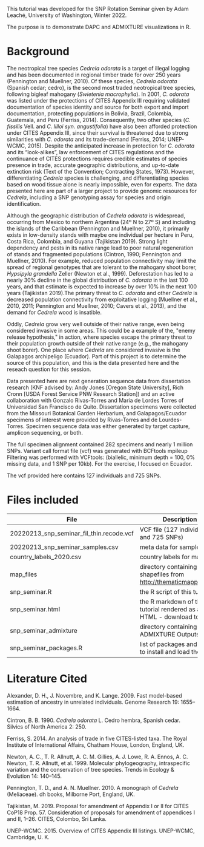 This tutorial was developed for the SNP Rotation Seminar given by Adam Leaché, University of Washington, Winter 2022. 

The purpose is to demonstrate DAPC and ADMIXTURE visualizations in R. 

# Background

The neotropical tree species *Cedrela odorata* is a target of illegal logging and has been documented in regional timber trade for over 250 years (Pennington and Muellner, 2010). Of these species, *Cedrela odorata* (Spanish cedar; cedro), is the second most traded neotropical tree species, following bigleaf mahogany (*Swietenia macrophylla*). In 2001, *C. odorata* was listed under the protections of CITES Appendix III requiring validated documentation of species identity and source for both export and import documentation, protecting populations in Bolivia, Brazil, Colombia, Guatemala, and Peru (Ferriss, 2014). Consequently, two other species (*C. fissilis* Vell. and *C. lilloi syn. angustifolia*) have also been afforded protection under CITES Appendix III, since their survival is threatened due to strong similarities with *C. odorata* and its trade-demand (Ferriss, 2014; UNEP-WCMC, 2015). Despite the anticipated increase in protection for *C. odorata* and its “look-alikes”, law enforcement of CITES regulations and the continuance of CITES protections requires credible estimates of species presence in trade, accurate geographic distributions, and up-to-date extinction risk (Text of the Convention; Contracting States, 1973). However, differentiating *Cedrela* species is challenging, and differentiating species based on wood tissue alone is nearly impossible, even for experts. The data presented here are part of a larger project to provide genomic resources for *Cedrela*, including a SNP genotyping assay for species and origin identification.

Although the geographic distribution of *Cedrela odorata* is widespread, occurring from Mexico to northern Argentina (24º N to 27º S) and including the islands of the Caribbean (Pennington and Muellner, 2010), it primarily exists in low-density stands with maybe one individual per hectare in Peru, Costa Rica, Colombia, and Guyana (Tajikistan 2019). Strong light dependency and pests in its native range lead to poor natural regeneration of stands and fragmented populations (Cintron, 1990; Pennington and Muellner, 2010). For example, reduced population connectivity may limit the spread of regional genotypes that are tolerant to the mahogany shoot borer, *Hypsipyla grandella* Zeller (Newton et al., 1999). Deforestation has led to a nearly 30% decline in the global distribution of *C. odorata* in the last 100 years, and that estimate is expected to increase by over 10% in the next 100 years (Tajikistan 2019).The primary threat to *C. odorata* and other *Cedrela* is decreased population connectivity from exploitative logging (Muellner et al., 2010, 2011; Pennington and Muellner, 2010; Cavers et al., 2013), and the demand for *Cedrela* wood is insatible.

Oddly, *Cedrela* grow very well outside of their native range, even being considered invasive in some areas. This could be a example of the, "enemy release hypothesis," in action, where species escape the primary threat to their population growth outside of their native range (e.g., the mahogany shoot borer). One place where *Cedrela* are considered invasive is the Galapagos archipeligo (Ecuador). Part of this project is to determine the source of this population, and this is the data presented here and the reseach question for this session. 

Data presented here are next generation sequence data from dissertation research (KNF advised by: Andy Jones [Oregon State University], Rich Cronn [USDA Forest Service PNW Research Station]) and an active collaboration with
 Gonzalo Rivas-Torres and Maria de Lordes Torres of Universidad San Francisco de Quito. Dissertation specimens were collected from the Missouri Botanical Garden Herbarium, and Galapagos/Ecuador specimens of interest were provided by Rivas-Torres and de Lourdes-Torres. Specimen sequence data was either generated by target capture, amplicon sequencing, or both.

The full specimen alignment contained 282 specimens and nearly 1 million SNPs. Variant call format file (vcf) was generated with BCFtools mpileup Filtering was performed with VCFtools: (biallelic, minimum depth = 100, 0% missing data, and 1 SNP per 10kb). For the exercise, I focused on Ecuador. 

The vcf provided here contains 127 individuals and 725 SNPs. 

# Files included

File | Description
-----|------------
20220213_snp_seminar_fil_thin.recode.vcf | VCF file (127 individuals and 725 SNPs)
20220213_snp_seminar_samples.csv | meta data for samples
country_labels_2020.csv | country labels for maps
map_files | directory containing shapefiles from http://thematicmapping.org/
snp_seminar.R | the R script of this tutorial
snp_seminar.html |the R markdown of this tutorial rendered as an HTML - download to view
snp_seminar_admixture |directory containing ADMIXTURE Outputs
snp_seminar_packages.R | list of packages and code to install and load them

# Literature Cited

Alexander, D. H., J. Novembre, and K. Lange. 2009. Fast model-based estimation of ancestry in unrelated individuals. Genome Research 19: 1655–1664.

Cintron, B. B. 1990. *Cedrela odorata* L. Cedro hembra, Spanish cedar. Silvics of North America 2: 250.

Ferriss, S. 2014. An analysis of trade in five CITES-listed taxa. The Royal Institute of International Affairs, Chatham House, London, England, UK.

Newton, A. C., T. R. Allnutt, A. C. M. Gillies, A. J. Lowe, R. A. Ennos, A. C. Newton, T. R. Allnutt, et al. 1999. Molecular phylogeography, intraspecific variation and the conservation of tree species. Trends in Ecology & Evolution 14: 140–145.

Pennington, T. D., and A. N. Muellner. 2010. A monograph of *Cedrela* (Meliaceae). dh books, Milborne Port, England, UK.

Tajikistan, M. 2019. Proposal for amendment of Appendix I or II for CITES CoP18 Prop. 57. Consideration of proposals for amendment of appendices I and II, 1–26. CITES, Colombo, Sri Lanka.

UNEP-WCMC. 2015. Overview of CITES Appendix III listings. UNEP-WCMC, Cambridge, U. K.
